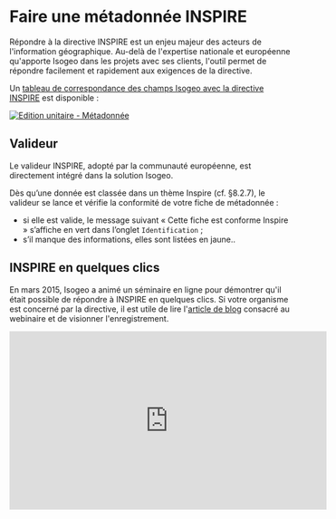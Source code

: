 # Faire une métadonnée INSPIRE

Répondre à la directive INSPIRE est un enjeu majeur des acteurs de l'information géographique. Au-delà de l'expertise nationale et européenne qu'apporte Isogeo dans les projets avec ses clients, l'outil permet de répondre facilement et rapidement aux exigences de la directive.

Un [tableau de correspondance des champs Isogeo avec la directive INSPIRE](https://docs.google.com/spreadsheet/ccc?key=0AgqcgCYNe0TfdGI3M1l2WEZaNExxYnpkb29YRzNNY3c&usp=sharing) est disponible :

[![Edition unitaire - Métadonnée](/fr/images/annex_Tableau_IsogeoINSPIRE "L'édition unitaire - onglet Métadonnée")](https://docs.google.com/spreadsheet/ccc?key=0AgqcgCYNe0TfdGI3M1l2WEZaNExxYnpkb29YRzNNY3c&usp=sharing)

## Valideur

Le valideur INSPIRE, adopté par la communauté européenne, est directement intégré dans la solution Isogeo.

Dès qu’une donnée est classée dans un thème Inspire (cf. §8.2.7), le valideur se lance et vérifie la conformité de votre fiche de métadonnée :
* si elle est valide, le message suivant « Cette fiche est conforme Inspire » s’affiche en vert dans l’onglet `Identification` ;
* s’il manque des informations, elles sont listées en jaune..

## INSPIRE en quelques clics

En mars 2015, Isogeo a animé un séminaire en ligne pour démontrer qu'il était possible de répondre à INSPIRE en quelques clics. Si votre organisme est concerné par la directive, il est utile de lire l'[article de blog](http://blog.isogeo.com/inspire-cartonne-au-webinaire-isogeo) consacré au webinaire et de visionner l'enregistrement.

<iframe width="560" height="315" src="https://www.youtube.com/embed/D6BADFOllkU" frameborder="0" allowfullscreen></iframe>
